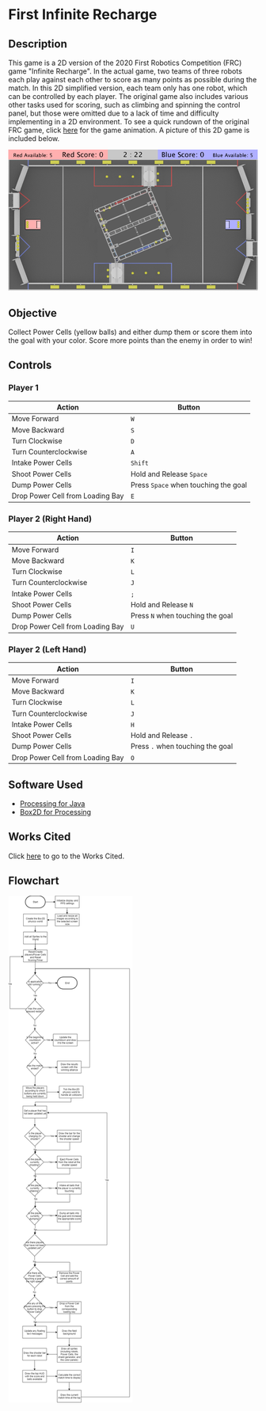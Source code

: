 # First Infinite Recharge

## Description

This game is a 2D version of the 2020 First Robotics Competition (FRC) game "Infinite Recharge". In the actual game, two teams of three robots each play against each other to score as many points as possible during the match. In this 2D simplified version, each team only has one robot, which can be controlled by each player. The original game also includes various other tasks used for scoring, such as climbing and spinning the control panel, but those were omitted due to a lack of time and difficulty implementing in a 2D environment. To see a quick rundown of the original FRC game, click [here](https://www.youtube.com/watch?v=gmiYWTmFRVE) for the game animation. A picture of this 2D game is included below.

![Game Screenshot](Game.png)

## Objective

Collect Power Cells (yellow balls) and either dump them or score them into the goal with your color. Score more points than the enemy in order to win!

## Controls

### Player 1

| Action                            | Button                                  |
| --------------------------------- | --------------------------------------- |
| Move Forward                      | `W`                                     |
| Move Backward                     | `S`                                     |
| Turn Clockwise                    | `D`                                     |
| Turn Counterclockwise             | `A`                                     |
| Intake Power Cells                | `Shift`                                 |
| Shoot Power Cells                 | Hold and Release `Space`                 |
| Dump Power Cells                  | Press `Space` when touching the goal    |
| Drop Power Cell from Loading Bay  | `E`                                     |

### Player 2 (Right Hand)

| Action                            | Button                                  |
| --------------------------------- | --------------------------------------- |
| Move Forward                      | `I`                                     |
| Move Backward                     | `K`                                     |
| Turn Clockwise                    | `L`                                     |
| Turn Counterclockwise             | `J`                                     |
| Intake Power Cells                | `;`                                     |
| Shoot Power Cells                 | Hold and Release `N`                    |
| Dump Power Cells                  | Press `N` when touching the goal        |
| Drop Power Cell from Loading Bay  | `U`                                     |

### Player 2 (Left Hand)

| Action                            | Button                                  |
| --------------------------------- | --------------------------------------- |
| Move Forward                      | `I`                                     |
| Move Backward                     | `K`                                     |
| Turn Clockwise                    | `L`                                     |
| Turn Counterclockwise             | `J`                                     |
| Intake Power Cells                | `H`                                     |
| Shoot Power Cells                 | Hold and Release `.`                    |
| Dump Power Cells                  | Press `.` when touching the goal        |
| Drop Power Cell from Loading Bay  | `O`                                     |

## Software Used

- [Processing for Java](https://processing.org/)
- [Box2D for Processing](https://github.com/shiffman/Box2D-for-Processing)

## Works Cited

Click [here](WorksCited.md) to go to the Works Cited.

## Flowchart

![Flowchart](FirstInfiniteRechargeFlowChart.png)
